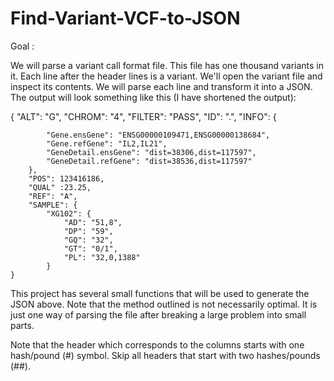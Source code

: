 # Find-Variant-VCF-to-JSON
Goal : 

We will parse a variant call format file. This file has one thousand variants in it. Each line after the header lines is a variant. We'll open the variant file and inspect its contents. We will parse each line and transform it into a JSON. The output will look something like this (I have shortened the output):

{
        "ALT": "G",
        "CHROM": "4",
        "FILTER": "PASS",
        "ID": ".",
        "INFO": {

            "Gene.ensGene": "ENSG00000109471,ENSG00000138684",
            "Gene.refGene": "IL2,IL21",
            "GeneDetail.ensGene": "dist=38306,dist=117597",
            "GeneDetail.refGene": "dist=38536,dist=117597"
        },
        "POS": 123416186,
        "QUAL" :23.25,
        "REF": "A",
        "SAMPLE": {
            "XG102": {
                "AD": "51,8",
                "DP": "59",
                "GQ": "32",
                "GT": "0/1",
                "PL": "32,0,1388"
            }
    }
This project has several small functions that will be used to generate the JSON above. Note that the method outlined is not necessarily optimal. It is just one way of parsing the file after breaking a large problem into small parts.

Note that the header which corresponds to the columns starts with one hash/pound (#) symbol. Skip all headers that start with two hashes/pounds (##).
